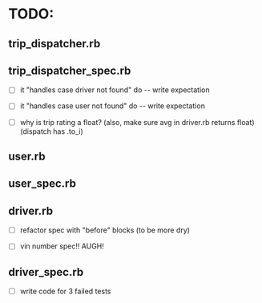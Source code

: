 # TODO:

## trip_dispatcher.rb



## trip_dispatcher_spec.rb
- [ ] it "handles case driver not found" do -- write expectation
- [ ] it "handles case user not found" do -- write expectation
- [ ] why is trip rating a float? (also, make sure avg in driver.rb returns float) (dispatch has .to_i)


## user.rb



## user_spec.rb



## driver.rb
- [ ] refactor spec with "before" blocks (to be more dry)
- [ ] vin number spec!! AUGH!



## driver_spec.rb
- [ ] write code for 3 failed tests
